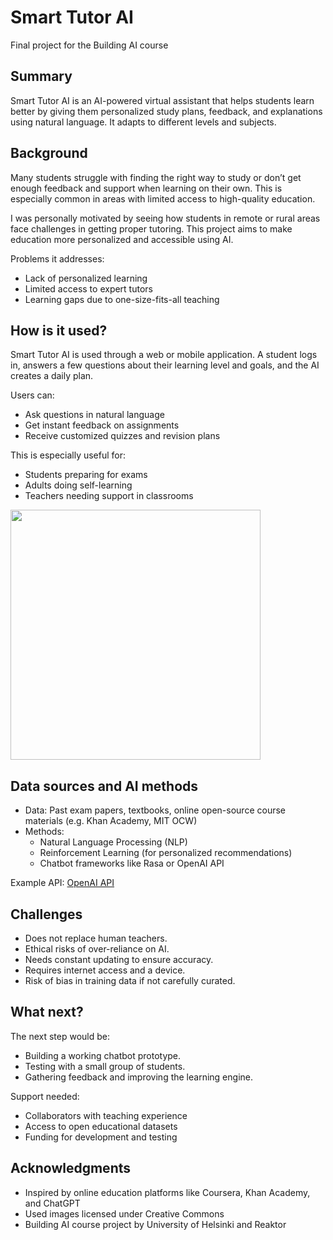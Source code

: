 # Smart Tutor AI

Final project for the Building AI course

## Summary

Smart Tutor AI is an AI-powered virtual assistant that helps students learn better by giving them personalized study plans, feedback, and explanations using natural language. It adapts to different levels and subjects.

## Background

Many students struggle with finding the right way to study or don’t get enough feedback and support when learning on their own. This is especially common in areas with limited access to high-quality education.

I was personally motivated by seeing how students in remote or rural areas face challenges in getting proper tutoring. This project aims to make education more personalized and accessible using AI.

Problems it addresses:
* Lack of personalized learning
* Limited access to expert tutors
* Learning gaps due to one-size-fits-all teaching

## How is it used?

Smart Tutor AI is used through a web or mobile application. A student logs in, answers a few questions about their learning level and goals, and the AI creates a daily plan.

Users can:
* Ask questions in natural language
* Get instant feedback on assignments
* Receive customized quizzes and revision plans

This is especially useful for:
- Students preparing for exams
- Adults doing self-learning
- Teachers needing support in classrooms

<img src="https://upload.wikimedia.org/wikipedia/commons/thumb/b/b9/Artificial_Intelligence_in_Education.png/640px-Artificial_Intelligence_in_Education.png" width="400">

## Data sources and AI methods

- Data: Past exam papers, textbooks, online open-source course materials (e.g. Khan Academy, MIT OCW)
- Methods:
  - Natural Language Processing (NLP)
  - Reinforcement Learning (for personalized recommendations)
  - Chatbot frameworks like Rasa or OpenAI API

Example API: [OpenAI API](https://platform.openai.com/docs)

## Challenges

- Does not replace human teachers.
- Ethical risks of over-reliance on AI.
- Needs constant updating to ensure accuracy.
- Requires internet access and a device.
- Risk of bias in training data if not carefully curated.

## What next?

The next step would be:
- Building a working chatbot prototype.
- Testing with a small group of students.
- Gathering feedback and improving the learning engine.

Support needed:
- Collaborators with teaching experience
- Access to open educational datasets
- Funding for development and testing

## Acknowledgments

* Inspired by online education platforms like Coursera, Khan Academy, and ChatGPT
* Used images licensed under Creative Commons
* Building AI course project by University of Helsinki and Reaktor

